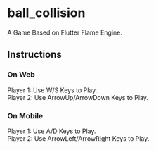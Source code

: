 # ball_collision

A Game Based on Flutter Flame Engine.

## Instructions

### On Web

Player 1: Use W/S Keys to Play.\
Player 2: Use ArrowUp/ArrowDown Keys to Play.

### On Mobile

Player 1: Use A/D Keys to Play.\
Player 2: Use ArrowLeft/ArrowRight Keys to Play.
